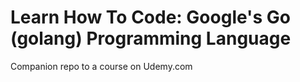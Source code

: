 # Learn How To Code: Google's Go (golang) Programming Language

Companion repo to a course on Udemy.com
